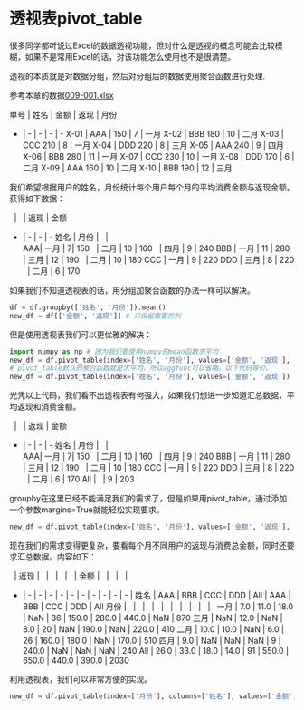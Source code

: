 # 透视表pivot_table

很多同学都听说过Excel的数据透视功能，但对什么是透视的概念可能会比较模糊，如果不是常用Excel的话，对该功能怎么使用也不是很清楚。

透视的本质就是对数据分组，然后对分组后的数据使用聚合函数进行处理.

参考本章的数据[009-001.xlsx](009-001.xlsx)

单号 | 姓名 | 金额 | 返现 | 月份
- | - | - | - | -
X-01 | AAA | 150 | 7 | 一月
X-02 | BBB	180 | 10 | 二月
X-03 | CCC	210 | 8 | 一月
X-04 | DDD	220 | 8 | 三月
X-05 | AAA	240 | 9 | 四月
X-06 | BBB	280 | 11 | 一月
X-07 | CCC	230 | 10 | 一月
X-08 | DDD	170 | 6 | 二月
X-09 | AAA	160 | 10 | 二月
X-10 | BBB	190 | 12 | 三月

我们希望根据用户的姓名，月份统计每个用户每个月的平均消费金额与返现金额。获得如下数据：

&nbsp; | &nbsp; | 返现 | 金额 
- | - | - | -
姓名 | 月份 | &nbsp; | &nbsp;  
AAA| 一月 | 7| 150 
&nbsp; | 二月 | 10 | 160
&nbsp; | 四月 | 9 | 240
BBB | 一月 | 11 | 280
&nbsp; | 三月 | 12 | 190
&nbsp; | 二月 | 10 | 180
CCC | 一月 | 9 | 220
DDD | 三月 | 8 | 220
&nbsp; | 二月 | 6 | 170

如果我们不知道透视表的话，用分组加聚合函数的办法一样可以解决。

```python
df = df.groupby(['姓名', '月份']).mean()
new_df = df[['金额', '返现']] # 只保留需要的列
```

但是使用透视表我们可以更优雅的解决：

```python
import numpy as np # 因为我们要使用numpy的mean函数求平均
new_df = df.pivot_table(index=['姓名', '月份'], values=['金额', '返现'], aggfunc=np.mean)
# pivot_table默认的聚合函数就是求平均，所以aggfunc可以省略。以下代码等价。
new_df = df.pivot_table(index=['姓名', '月份'], values=['金额', '返现'])
```

光凭以上代码，我们看不出透视表有何强大，如果我们想进一步知道汇总数据，平均返现和消费金额。

&nbsp; | &nbsp; | 返现 | 金额 
- | - | - | -
姓名 | 月份 | &nbsp; | &nbsp;  
AAA| 一月 | 7| 150 
&nbsp; | 二月 | 10 | 160
&nbsp; | 四月 | 9 | 240
BBB | 一月 | 11 | 280
&nbsp; | 三月 | 12 | 190
&nbsp; | 二月 | 10 | 180
CCC | 一月 | 9 | 220
DDD | 三月 | 8 | 220
&nbsp; | 二月 | 6 | 170
All | &nbsp; | 9 | 203

groupby在这里已经不能满足我们的需求了，但是如果用pivot_table，通过添加一个参数margins=True就能轻松实现要求。

```python
new_df = df.pivot_table(index=['姓名', '月份'], values=['金额', '返现'], aggfunc=np.mean, margins=True)
```

现在我们的需求变得更复杂，要看每个月不同用户的返现与消费总金额，同时还要求汇总数据。内容如下：

&nbsp; | 返现 | &nbsp; | &nbsp; | &nbsp; | &nbsp; | 金额 | &nbsp; | &nbsp; | &nbsp; | &nbsp;
- | - | - | - | - | - | - | - | - | - | - | 
姓名 | AAA | BBB | CCC | DDD | All | AAA | BBB | CCC | DDD | All
月份 | &nbsp; | &nbsp; | &nbsp; | &nbsp; | &nbsp; | &nbsp; | &nbsp; | &nbsp; | &nbsp; | &nbsp; 
一月 | 7.0 | 11.0 | 18.0 | NaN | 36 | 150.0 | 280.0 | 440.0 | NaN | 870
三月 | NaN | 12.0 | NaN | 8.0 | 20 | NaN | 190.0 | NaN | 220.0 | 410
二月 | 10.0 | 10.0 | NaN | 6.0 | 26 | 160.0 | 180.0 | NaN | 170.0 | 510
四月 | 9.0 | NaN | NaN | NaN | 9 | 240.0 | NaN | NaN | NaN | 240
All | 26.0 | 33.0 | 18.0 | 14.0 | 91 | 550.0 | 650.0 | 440.0 | 390.0 | 2030

利用透视表，我们可以非常方便的实现。

```python
new_df = df.pivot_table(index=['月份'], columns=['姓名'], values=['金额', '返现'], aggfunc=np.sum, margins=True)
```